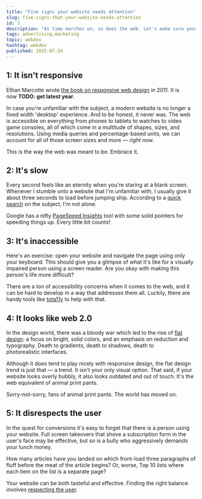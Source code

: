 ```yaml
---
title: "Five signs your website needs attention"
slug: five-signs-that-your-website-needs-attention
id: 3
description: "As time marches on, so does the web. Let's make sure your website measures up."
tags: advertising,marketing
topic: webdev
hashtag: webdev
published: 2015-07-24
---
```


## 1: It isn't responsive

Ethan Marcotte wrote [the book on responsive web design](http://abookapart.com/products/responsive-web-design) in 2011. It is now **TODO: get latest year**.

In case you're unfamiliar with the subject, a modern website is no longer a fixed width 'desktop' experience. And to be honest, it never was. The web is accessible on everything from phones to tablets to watches to video game consoles, all of which come in a multitude of shapes, sizes, and resolutions. Using media queries and percentage-based units, we can account for all of those screen sizes and more — _right now_.

This is the way the web was meant to be. Embrace it.

## 2: It's slow

Every second feels like an eternity when you're staring at a blank screen. Whenever I stumble onto a website that I'm unfamiliar with, I usually give it about three seconds to load before jumping ship. According to a [quick search](https://www.google.com/webhp?sourceid=chrome-instant&ion=1&espv=2&ie=UTF-8#q=how%20long%20do%20people%20wait%20for%20a%20website%20to%20load) on the subject, I'm not alone.

Google has a nifty [PageSpeed Insights](https://developers.google.com/speed/docs/insights/rules) tool with some solid pointers for speeding things up. Every little bit counts!

## 3: It's inaccessible

Here's an exercise: open your website and navigate the page using only your keyboard. This should give you a glimpse of what it's like for a visually impaired person using a screen reader. Are you okay with making this person's life more difficult?

There are a ton of accessibility concerns when it comes to the web, and it can be hard to develop in a way that addresses them all. Luckily, there are handy tools like [tota11y](http://khan.github.io/tota11y/) to help with that.

## 4: It looks like web 2.0

In the design world, there was a bloody war which led to the rise of [flat design](https://dribbble.com/search?q=flat+design): a focus on bright, solid colors, and an emphasis on reduction and typography. Death to gradients, death to shadows, death to photorealistic interfaces.

Although it does tend to play nicely with responsive design, the flat design trend is just that — a trend. It isn't your only visual option. That said, if your website looks overly bubbly, it also looks outdated and out of touch. It's the web equivalent of animal print pants.

Sorry-not-sorry, fans of animal print pants. The world has moved on.

## 5: It disrespects the user

In the quest for conversions it's easy to forget that there is a person using your website. Full screen takeovers that shove a subscription form in the user's face may be effective, but so is a bully who aggressively demands your lunch money.

How many articles have you landed on which front-load three paragraphs of fluff before the meat of the article begins? Or, worse, Top 10 lists where each item on the list is a separate page?

Your website can be both tasteful and effective. Finding the right balance involves [respecting the user](http://mattgemmell.com/respect-metrics/).

